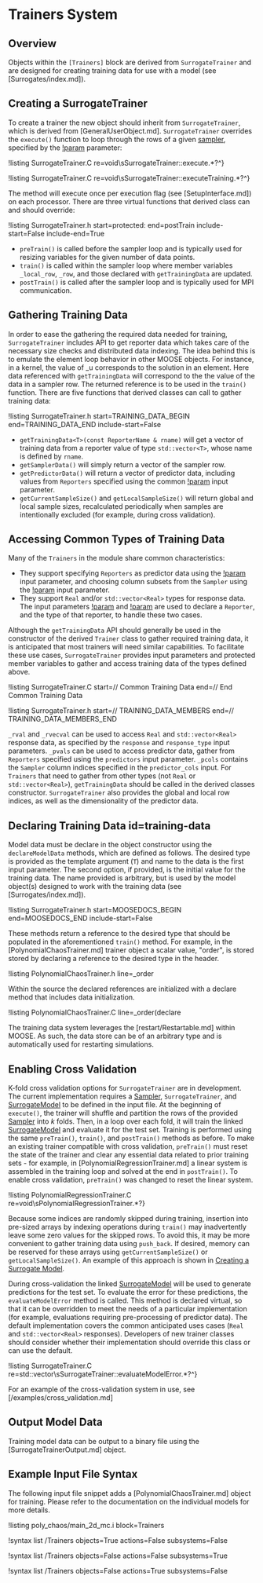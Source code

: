 # Trainers System

## Overview

Objects within the `[Trainers]` block are derived from `SurrogateTrainer` and
are designed for creating training data for use with a model (see [Surrogates/index.md]).

## Creating a SurrogateTrainer

To create a trainer the new object should inherit from `SurrogateTrainer`, which is derived
from [GeneralUserObject.md]. `SurrogateTrainer` overrides the `execute()` function to loop
through the rows of a given [sampler](Samplers/index.md), specified by the
[!param](/Trainers/NearestPointTrainer/sampler) parameter:

!listing SurrogateTrainer.C re=void\sSurrogateTrainer::execute.*?^}

!listing SurrogateTrainer.C re=void\sSurrogateTrainer::executeTraining.*?^}

The method will execute once per execution flag (see [SetupInterface.md]) on each processor.
There are three virtual functions that derived class can and should override:

!listing SurrogateTrainer.h start=protected: end=postTrain include-start=False include-end=True

- `preTrain()` is called before the sampler loop and is typically used for resizing variables for the given number of data points.
- `train()` is called within the sampler loop where member variables `_local_row`, `_row`, and those declared with `getTrainingData` are updated.
- `postTrain()` is called after the sampler loop and is typically used for MPI communication.

## Gathering Training Data

In order to ease the gathering the required data needed for training, `SurrogateTrainer`
includes API to get reporter data which takes care of the necessary size checks and
distributed data indexing.
The idea behind this is to emulate the element loop behavior in other MOOSE objects.
For instance, in a kernel, the value of _u corresponds to the solution in an element.
Here data referenced with `getTrainingData` will correspond to the the value of the
data in a sampler row. The returned reference is to be used in the `train()` function.
There are five functions that derived classes can call to gather training data:

!listing SurrogateTrainer.h start=TRAINING_DATA_BEGIN end=TRAINING_DATA_END include-start=False

- `getTrainingData<T>(const ReporterName & rname)` will get a vector of training data from a reporter value of type `std::vector<T>`, whose name is defined by `rname`.
- `getSamplerData()` will simply return a vector of the sampler row.
- `getPredictorData()` will return a vector of predictor data, including values from `Reporters` specified using the common [!param](/Trainers/NearestPointTrainer/predictors) input parameter.
- `getCurrentSampleSize()` and `getLocalSampleSize()` will return global and local sample sizes, recalculated periodically when samples are intentionally excluded (for example, during cross validation).

## Accessing Common Types of Training Data

Many of the `Trainers` in the module share common characteristics:

- They support specifying `Reporters` as predictor data using the [!param](/Trainers/NearestPointTrainer/predictors) input parameter, and choosing column subsets from the `Sampler` using the [!param](/Trainers/NearestPointTrainer/predictor_cols) input parameter.
- They support `Real` and/or `std::vector<Real>` types for response data. The input parameters [!param](/Trainers/NearestPointTrainer/response) and [!param](/Trainers/NearestPointTrainer/response_type) are used to declare a `Reporter`, and the type of that reporter, to handle these two cases.

Although the `getTrainingData` API should generally be used in the constructor of the derived `Trainer` class to gather required training data, it is anticipated that most trainers will need similar capabilities. To facilitate these use cases, `SurrogateTrainer` provides input parameters and protected member variables to gather and access training data of the types defined above.

!listing SurrogateTrainer.C start=// Common Training Data end=// End Common Training Data

!listing SurrogateTrainer.h start=// TRAINING_DATA_MEMBERS end=// TRAINING_DATA_MEMBERS_END

`_rval` and `_rvecval` can be used to access `Real` and `std::vector<Real>` response data, as specified by the `response` and `response_type` input parameters. `_pvals` can be used to access predictor data, gather from `Reporters` specified using the `predictors` input parameter. `_pcols` contains the `Sampler` column indices specified in the `predictor_cols` input. For `Trainers` that need to gather from other types (not `Real` or `std::vector<Real>`), `getTrainingData` should be called in the derived classes constructor. `SurrogateTrainer` also provides the global and local row indices, as well as the dimensionality of the predictor data.

## Declaring Training Data id=training-data

Model data must be declare in the object constructor using the `declareModelData` methods, which
are defined as follows. The desired type is provided as the template argument (`T`) and name to
the data is the first input parameter. The second option, if provided, is the initial value
for the training data. The name provided is arbitrary, but is used by the model object(s) designed
to work with the training data (see [Surrogates/index.md]).

!listing SurrogateTrainer.h start=MOOSEDOCS_BEGIN end=MOOSEDOCS_END include-start=False

These methods return a reference to the desired type that should be populated in the aforementioned
`train()` method. For example, in the [PolynomialChaosTrainer.md] trainer object a scalar value,
"order", is stored stored by declaring a reference to the desired type in the header.

!listing PolynomialChaosTrainer.h line=_order

Within the source the declared references are initialized with a declare method that includes
data initialization.

!listing PolynomialChaosTrainer.C line=_order(declare

The training data system leverages the [restart/Restartable.md] within MOOSE. As such, the data
store can be of an arbitrary type and is automatically used for restarting simulations.

## Enabling Cross Validation

K-fold cross validation options for `SurrogateTrainer` are in development. The current implementation requires a [Sampler](Samplers/index.md), `SurrogateTrainer`, and [SurrogateModel](Surrogates/index.md) to be defined in the input file. At the beginning of `execute()`, the trainer will shuffle and partition the rows of the provided [Sampler](Samplers/index.md) into $k$ folds. Then, in a loop over each fold, it will train the linked [SurrogateModel](Surrogates/index.md) and evaluate it for the test set. Training is performed using the same `preTrain()`, `train()`, and `postTrain()` methods as before. To make an existing trainer compatible with cross validation, `preTrain()` must reset the state of the trainer and clear any essential data related to prior training sets - for example, in [PolynomialRegressionTrainer.md] a linear system is assembled in the training loop and solved at the end in `postTrain()`. To enable cross validation, `preTrain()` was changed to reset the linear system.

!listing PolynomialRegressionTrainer.C re=void\sPolynomialRegressionTrainer.*?}

Because some indices are randomly skipped during training, insertion into pre-sized arrays by indexing operations during `train()` may inadvertently leave some zero values for the skipped rows. To avoid this, it may be more convenient to gather training data using `push_back`. If desired, memory can be reserved for these arrays using `getCurrentSampleSize()` or `getLocalSampleSize()`. An example of this approach is shown in [Creating a Surrogate Model](surrogate_creation.md).

During cross-validation the linked [SurrogateModel](Surrogates/index.md) will be used to generate predictions for the test set. To evaluate the error for these predictions, the `evaluateModelError` method is called. This method is declared virtual, so that it can be overridden to meet the needs of a particular implementation (for example, evaluations requiring pre-processing of predictor data). The default implementation covers the common anticipated uses cases (`Real` and `std::vector<Real>` responses). Developers of new trainer classes should consider whether their implementation should override this class or can use the default.

!listing SurrogateTrainer.C re=std::vector<Real>\sSurrogateTrainer::evaluateModelError.*?^}

For an example of the cross-validation system in use, see [/examples/cross_validation.md]

## Output Model Data

Training model data can be output to a binary file using the [SurrogateTrainerOutput.md] object.

## Example Input File Syntax

The following input file snippet adds a
[PolynomialChaosTrainer.md] object for training. Please refer to the documentation on the
individual models for more details.

!listing poly_chaos/main_2d_mc.i block=Trainers

!syntax list /Trainers objects=True actions=False subsystems=False

!syntax list /Trainers objects=False actions=False subsystems=True

!syntax list /Trainers objects=False actions=True subsystems=False
